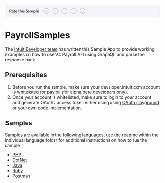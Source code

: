 [![Sample Banner](views/Sample.png)][ss1]

# 
# PayrollSamples

The [Intuit Developer team](https://developer.intuit.com) has written this Sample App to provide working examples on how to use V4 Payroll API using GraphQL and parse the response back.

## Prerequisites

1. Before you run the sample, make sure your developer.intuit.com account is whitelisted for payroll (for alpha/beta developers only).
2. Once your account is whitelisted, make sure to login to your account and generate OAuth2 access token either using using [OAuth playground](https://developer.intuit.com/v2/ui#/playground) or your own code implementation.


## Samples

Samples are available in the following languages, use the readme within the individual language folder for additional instructions on how to run the sample
* [PHP](PHP)
* [DotNet](dotnet)
* [Java](java)
* [Ruby](ruby)
* [Postman](postman)


[ss1]: https://help.developer.intuit.com/s/samplefeedback?cid=9010&repoName=PayrollSamples